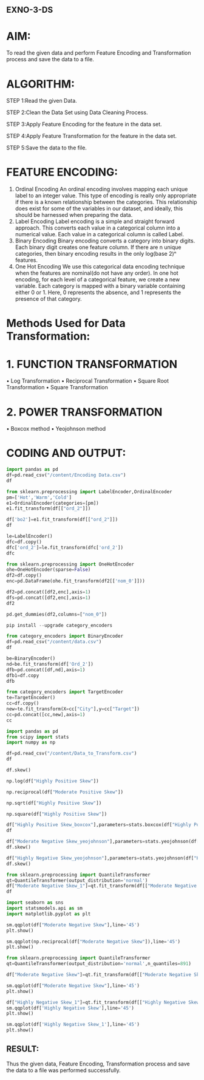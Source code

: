 ## EXNO-3-DS

# AIM:
To read the given data and perform Feature Encoding and Transformation process and save the data to a file.

# ALGORITHM:
STEP 1:Read the given Data.

STEP 2:Clean the Data Set using Data Cleaning Process.

STEP 3:Apply Feature Encoding for the feature in the data set.

STEP 4:Apply Feature Transformation for the feature in the data set.

STEP 5:Save the data to the file.

# FEATURE ENCODING:
1. Ordinal Encoding
An ordinal encoding involves mapping each unique label to an integer value. This type of encoding is really only appropriate if there is a known relationship between the categories. This relationship does exist for some of the variables in our dataset, and ideally, this should be harnessed when preparing the data.
2. Label Encoding
Label encoding is a simple and straight forward approach. This converts each value in a categorical column into a numerical value. Each value in a categorical column is called Label.
3. Binary Encoding
Binary encoding converts a category into binary digits. Each binary digit creates one feature column. If there are n unique categories, then binary encoding results in the only log(base 2)ⁿ features.
4. One Hot Encoding
We use this categorical data encoding technique when the features are nominal(do not have any order). In one hot encoding, for each level of a categorical feature, we create a new variable. Each category is mapped with a binary variable containing either 0 or 1. Here, 0 represents the absence, and 1 represents the presence of that category.

# Methods Used for Data Transformation:
  # 1. FUNCTION TRANSFORMATION
• Log Transformation
• Reciprocal Transformation
• Square Root Transformation
• Square Transformation
  # 2. POWER TRANSFORMATION
• Boxcox method
• Yeojohnson method

# CODING AND OUTPUT:
```python
import pandas as pd
df=pd.read_csv("/content/Encoding Data.csv")
df
```

```python
from sklearn.preprocessing import LabelEncoder,OrdinalEncoder
pm=['Hot','Warm','Cold']
e1=OrdinalEncoder(categories=[pm])
e1.fit_transform(df[["ord_2"]])
```

```python
df['bo2']=e1.fit_transform(df[["ord_2"]])
df
```

```python
le=LabelEncoder()
dfc=df.copy()
dfc['ord_2']=le.fit_transform(dfc['ord_2'])
dfc
```

```python
from sklearn.preprocessing import OneHotEncoder
ohe=OneHotEncoder(sparse=False)
df2=df.copy()
enc=pd.DataFrame(ohe.fit_transform(df2[['nom_0']]))
```

```python
df2=pd.concat([df2,enc],axis=1)
dfs=pd.concat([df2,enc],axis=1)
df2
```

```python
pd.get_dummies(df2,columns=["nom_0"])
```

```python
pip install --upgrade category_encoders
```

```python
from category_encoders import BinaryEncoder
df=pd.read_csv("/content/data.csv")
df
```

```python
be=BinaryEncoder()
nd=be.fit_transform(df['Ord_2'])
dfb=pd.concat([df,nd],axis=1)
dfb1=df.copy
dfb
```

```python
from category_encoders import TargetEncoder
te=TargetEncoder()
cc=df.copy()
new=te.fit_transform(X=cc["City"],y=cc["Target"])
cc=pd.concat([cc,new],axis=1)
cc
```

```python
import pandas as pd
from scipy import stats
import numpy as np

df=pd.read_csv("/content/Data_to_Transform.csv")
df
```

```python
df.skew()
```

```python
np.log(df["Highly Positive Skew"])
```

```python
np.reciprocal(df["Moderate Positive Skew"])
```


```python
np.sqrt(df["Highly Positive Skew"])
```
```python
np.square(df["Highly Positive Skew"])
```

```python
df["Highly Positive Skew_boxcox"],parameters=stats.boxcox(df["Highly Positive Skew"])
df
```

```python
df["Moderate Negative Skew_yeojohnson"],parameters=stats.yeojohnson(df["Moderate Negative Skew"])
df.skew()
```

```python
df["Highly Negative Skew_yeojohnson"],parameters=stats.yeojohnson(df["Highly Negative Skew"])
df.skew()
```

```python
from sklearn.preprocessing import QuantileTransformer
qt=QuantileTransformer(output_distribution='normal')
df["Moderate Negative Skew_1"]=qt.fit_transform(df[["Moderate Negative Skew"]])
df
```

```python
import seaborn as sns
import statsmodels.api as sm
import matplotlib.pyplot as plt

sm.qqplot(df["Moderate Negative Skew"],line='45')
plt.show()
```

```python
sm.qqplot(np.reciprocal(df["Moderate Negative Skew"]),line='45')
plt.show()
```

```python
from sklearn.preprocessing import QuantileTransformer
qt=QuantileTransformer(output_distribution='normal',n_quantiles=891)

df["Moderate Negative Skew"]=qt.fit_transform(df[["Moderate Negative Skew"]])

sm.qqplot(df["Moderate Negative Skew"],line='45')
plt.show()
```

```python
df["Highly Negative Skew_1"]=qt.fit_transform(df[["Highly Negative Skew"]])
sm.qqplot(df['Highly Negative Skew'],line='45')
plt.show()
```

```python
sm.qqplot(df['Highly Negative Skew_1'],line='45')
plt.show()
```


## RESULT:
Thus the given data, Feature Encoding, Transformation process and save the data to a file was performed successfully.
       
